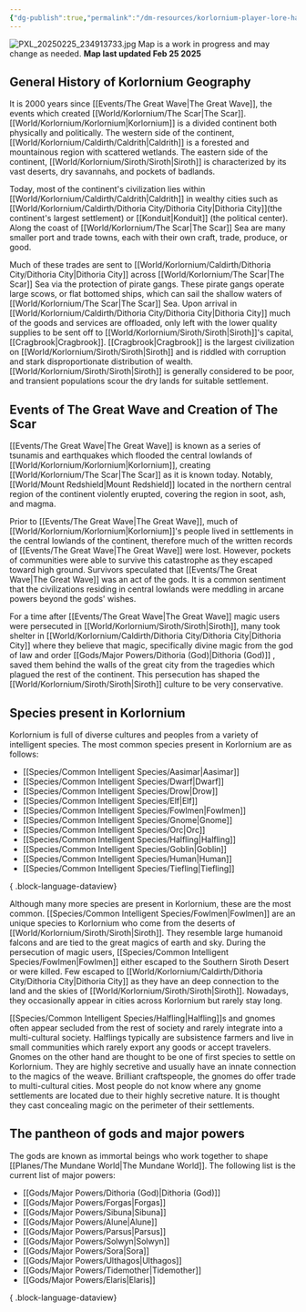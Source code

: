 ```yaml
---
{"dg-publish":true,"permalink":"/dm-resources/korlornium-player-lore-handout/","tags":["gardenEntry"],"created":"2025-02-24T18:20:10.393-07:00"}
---
```


![PXL_20250225_234913733.jpg](/img/user/Images/PXL_20250225_234913733.jpg)
Map is a work in progress and may change as needed.
**Map last updated Feb 25 2025**
## General History of Korlornium Geography
It is 2000 years since [[Events/The Great Wave\|The Great Wave]], the events which created [[World/Korlornium/The Scar\|The Scar]]. [[World/Korlornium/Korlornium\|Korlornium]] is a divided continent both physically and politically. The western side of the continent, [[World/Korlornium/Caldirth/Caldrith\|Caldrith]] is a forested and mountainous region with scattered wetlands. The eastern side of the continent, [[World/Korlornium/Siroth/Siroth\|Siroth]] is characterized by its vast deserts, dry savannahs, and pockets of badlands.

Today, most of the continent's civilization lies within [[World/Korlornium/Caldirth/Caldrith\|Caldrith]] in wealthy cities such as [[World/Korlornium/Caldirth/Dithoria City/Dithoria City\|Dithoria City]](the continent's largest settlement) or [[Konduit\|Konduit]] (the political center). Along the coast of [[World/Korlornium/The Scar\|The Scar]] Sea are many smaller port and trade towns, each with their own craft, trade, produce, or good. 

Much of these trades are sent to [[World/Korlornium/Caldirth/Dithoria City/Dithoria City\|Dithoria City]] across [[World/Korlornium/The Scar\|The Scar]] Sea via the protection of pirate gangs. These pirate gangs operate large scows, or flat bottomed ships, which can sail the shallow waters of [[World/Korlornium/The Scar\|The Scar]] Sea. Upon arrival in [[World/Korlornium/Caldirth/Dithoria City/Dithoria City\|Dithoria City]] much of the goods and services are offloaded, only left with the lower quality supplies to be sent off to [[World/Korlornium/Siroth/Siroth\|Siroth]]'s capital, [[Cragbrook\|Cragbrook]]. [[Cragbrook\|Cragbrook]] is the largest civilization on [[World/Korlornium/Siroth/Siroth\|Siroth]] and is riddled with corruption and stark disproportionate distribution of wealth. [[World/Korlornium/Siroth/Siroth\|Siroth]] is generally considered to be poor, and transient populations scour the dry lands for suitable settlement. 


## Events of The Great Wave and Creation of The Scar
[[Events/The Great Wave\|The Great Wave]] is known as a series of tsunamis and earthquakes which flooded the central lowlands of [[World/Korlornium/Korlornium\|Korlornium]], creating [[World/Korlornium/The Scar\|The Scar]] as it is known today. Notably, [[World/Mount Redshield\|Mount Redshield]] located in the northern central region of the continent violently erupted, covering the region in soot, ash, and magma. 

Prior to [[Events/The Great Wave\|The Great Wave]], much of [[World/Korlornium/Korlornium\|Korlornium]]'s people lived in settlements in the central lowlands of the continent, therefore much of the written records of [[Events/The Great Wave\|The Great Wave]] were lost. However, pockets of communities were able to survive this catastrophe as they escaped toward high ground. Survivors speculated that [[Events/The Great Wave\|The Great Wave]] was an act of the gods. It is a common sentiment that the civilizations residing in central lowlands were meddling in arcane powers beyond the gods' wishes. 

For a time after [[Events/The Great Wave\|The Great Wave]] magic users were persecuted in [[World/Korlornium/Siroth/Siroth\|Siroth]], many took shelter in [[World/Korlornium/Caldirth/Dithoria City/Dithoria City\|Dithoria City]] where they believe that magic, specifically divine magic from the god of law and order [[Gods/Major Powers/Dithoria (God)\|Dithoria (God)]] , saved them behind the walls of the great city from the tragedies which plagued the rest of the continent. This persecution has shaped the [[World/Korlornium/Siroth/Siroth\|Siroth]] culture to be very conservative.
 
## Species present in Korlornium
Korlornium is full of diverse cultures and peoples from a variety of intelligent species.
The most common species present in Korlornium are as follows:
- [[Species/Common Intelligent Species/Aasimar\|Aasimar]]
- [[Species/Common Intelligent Species/Dwarf\|Dwarf]]
- [[Species/Common Intelligent Species/Drow\|Drow]]
- [[Species/Common Intelligent Species/Elf\|Elf]]
- [[Species/Common Intelligent Species/Fowlmen\|Fowlmen]]
- [[Species/Common Intelligent Species/Gnome\|Gnome]]
- [[Species/Common Intelligent Species/Orc\|Orc]]
- [[Species/Common Intelligent Species/Halfling\|Halfling]]
- [[Species/Common Intelligent Species/Goblin\|Goblin]]
- [[Species/Common Intelligent Species/Human\|Human]]
- [[Species/Common Intelligent Species/Tiefling\|Tiefling]]

{ .block-language-dataview}

Although many more species are present in Korlornium, these are the most common. 
[[Species/Common Intelligent Species/Fowlmen\|Fowlmen]] are an unique species to Korlornium who come from the deserts of [[World/Korlornium/Siroth/Siroth\|Siroth]]. They resemble large humanoid falcons and are tied to the great magics of earth and sky. During the persecution of magic users, [[Species/Common Intelligent Species/Fowlmen\|Fowlmen]] either escaped to the Southern Siroth Desert or were killed. Few escaped to [[World/Korlornium/Caldirth/Dithoria City/Dithoria City\|Dithoria City]] as they have an deep connection to the land and the skies of [[World/Korlornium/Siroth/Siroth\|Siroth]]. Nowadays, they occasionally appear in cities across Korlornium but rarely stay long.

[[Species/Common Intelligent Species/Halfling\|Halfling]]s and gnomes often appear secluded from the rest of society and rarely integrate into a multi-cultural society. Halflings typically are subsistence farmers and live in small communities which rarely export any goods or accept travelers. Gnomes on the other hand are thought to be one of first species to settle on Korlornium. They are highly secretive and usually have an innate connection to the magics of the weave. Brilliant craftspeople, the gnomes do offer trade to multi-cultural cities. Most people do not know where any gnome settlements are located due to their highly secretive nature. It is thought they cast concealing magic on the perimeter of their settlements.


## The pantheon of gods and major powers
The gods are known as immortal beings who work together to shape [[Planes/The Mundane World\|The Mundane World]].
The following list is the current list of major powers:

- [[Gods/Major Powers/Dithoria (God)\|Dithoria (God)]]
- [[Gods/Major Powers/Forgas\|Forgas]]
- [[Gods/Major Powers/Sibuna\|Sibuna]]
- [[Gods/Major Powers/Alune\|Alune]]
- [[Gods/Major Powers/Parsus\|Parsus]]
- [[Gods/Major Powers/Solwyn\|Solwyn]]
- [[Gods/Major Powers/Sora\|Sora]]
- [[Gods/Major Powers/Ulthagos\|Ulthagos]]
- [[Gods/Major Powers/Tidemother\|Tidemother]]
- [[Gods/Major Powers/Elaris\|Elaris]]

{ .block-language-dataview}
